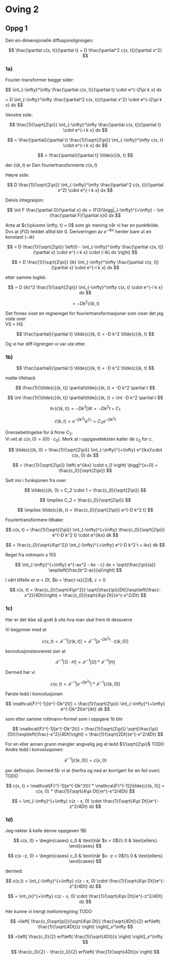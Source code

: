# Oving 2

## Oppg 1

Den en-dimensjonelle diffusjonsligningen:

$$
\frac{\partial c(x, t)}{\partial t} = D \frac{\partial^2 c(x, t)}{\partial x^2}
$$

### 1a)

Fourier-transformer begge sider:

$$
\int_{-\infty}^\infty \frac{\partial c(x, t)}{\partial t} \cdot e^{-i2\pi k x} dx 

= D \int_{-\infty}^\infty \frac{\partial^2 c(x, t)}{\partial x^2} \cdot e^{-i2\pi k x} dx 
$$

Venstre side: 

$$
\frac{1}{\sqrt{2\pi}} \int_{-\infty}^\infty \frac{\partial c(x, t)}{\partial t} \cdot e^{-i k x} dx 
$$

$$
= \frac{\partial}{\partial t} \frac{1}{\sqrt{2\pi}} \int_{-\infty}^\infty  c(x, t) \cdot e^{-i k x} dx 
$$

$$
= \frac{\partial}{\partial t} \tilde{c}(k, t)
$$

der $\tilde{c}(k, t)$ er Den fouriertransformerte $c(x, t)$

Høyre side: 

$$
D \frac{1}{\sqrt{2\pi}} \int_{-\infty}^\infty \frac{\partial^2 c(x, t)}{\partial x^2} \cdot e^{-i k x} dx 
$$

Delvis integrasjon:

$$
\int F \frac{\partial G}{\partial x} dx = (FG)\bigg|_{-\infty}^{+\infty} - \int \frac{\partial F}{\partial x}G dx
$$

Anta at $c(\plusmn \infty, t) = 0$ som gir mening når vi har en punktkilde. Dvs at $(FG)$-leddet alltid blir $0$. Deriveringen av $e^{-ikx}$ henter bare ut en konstant $(-ik)$


$$
= D \frac{1}{\sqrt{2\pi}} \left(0 - \int_{-\infty}^\infty \frac{\partial c(x, t)}{\partial x} \cdot e^{-i k x} \cdot (-ik) dx \right)
$$

$$
= D \frac{1}{\sqrt{2\pi}} (ik) \int_{-\infty}^\infty \frac{\partial c(x, t)}{\partial x} \cdot e^{-i k x} dx
$$

etter samme logikk:

$$
= D  (ik)^2 \frac{1}{\sqrt{2\pi}} \int_{-\infty}^\infty c(x, t) \cdot e^{-i k x} dx
$$

$$
= -D k^2 \tilde{c}(k, t) 
$$

Det finnes visst en regneregel for fouriertransformasjoner som viser det jeg viste over  
VS = HS

$$
\frac{\partial}{\partial t} \tilde{c}(k, t) = -D k^2 \tilde{c}(k, t) 
$$

Og vi har diff-ligningen vi var ute etter.

### 1b)

$$
\frac{\partial}{\partial t} \tilde{c}(k, t) = -D k^2 \tilde{c}(k, t) 
$$

matte-lifehack

$$
\frac{1}{\tilde{c}(k, t)} \partial\tilde{c}(k, t) = -D k^2  \partial t
$$

$$
\int \frac{1}{\tilde{c}(k, t)} \partial\tilde{c}(k, t) = \int -D k^2  \partial t
$$

$$
\ln (\tilde{c}(k, t)) =  -D k^2 \int \partial t = -D k^2 t + C_1
$$

$$
\tilde{c}(k, t) = e^{-D k^2 t} e^{C_1} = C_2e^{-D k^2 t}
$$

Grensebetingelse for å finne $C_2$:  
Vi vet at $c(x, 0) = \delta(0 \cdot c_0)$. Merk at i oppgaveteksten kaller de $c_0$ for $c$.

$$
\tilde{c}(k, 0) = \frac{1}{\sqrt{2\pi}} \int_{-\infty}^{+\infty} e^{ikx}\cdot c(x, 0) dx
$$

$$
 = \frac{1}{\sqrt{2\pi}} \left( e^{ikx} \cdot c_0 \right) \bigg|^{x=0} = \frac{c_0}{\sqrt{2\pi}}
$$

Sett inn i funksjonen fra over:

$$
\tilde{c}(k, 0) = C_2 \cdot 1 = \frac{c_0}{\sqrt{2\pi}}
$$

$$
\implies C_2 = \frac{c_0}{\sqrt{2\pi}}
$$

$$
\implies \tilde{c}(k, t) = \frac{c_0}{\sqrt{2\pi}} e^{-D k^2 t}
$$

Fouriertransformere tilbake: 

$$
c(x, t) = \frac{1}{\sqrt{2\pi}} \int_{-\infty}^{+\infty} \frac{c_0}{\sqrt{2\pi}} e^{-D k^2 t} \cdot e^{ikx} dk
$$

$$
= \frac{c_0}{\sqrt{4\pi^2}} \int_{-\infty}^{+\infty} e^{-D k^2 t + ikx} dk
$$

Regel fra rottmann s 155

$$
 \int_{-\infty}^{+\infty} e^{-ax^2 - bx - c} dx = \sqrt{\frac{\pi}{a}} \exp\left(\frac{b^2-ac}{a}\right)
$$

I vårt tilfelle er $a = Dt$, $b = \frac{-ix}{2}$, $c = 0$

$$
c(x, t) = \frac{c_0}{\sqrt{4\pi^2}} \sqrt{\frac{\pi}{Dt}}\exp\left(\frac{-x^2}{4Dt}\right) = \frac{c_0}{\sqrt{4\pi Dt}}e^{-x^2/Dt}
$$

### 1c)

Her er det ikke så godt å vite hva man skal frem til dessverre

Vi begynner med at 

$$
c(x, t) = \mathcal{F}^{-1}[\tilde{c}(k, t)] = \mathcal{F}^{-1}[e^{-Dk^2t} \cdot \tilde{c}(k, 0)]
$$

konvolusjonsteoremet sier at 

$$
\mathcal{F}^{-1}[G \cdot H] = \mathcal{F}^{-1}[G] * \mathcal{F}^{-1}[H]
$$

Dermed har vi 

$$
c(x, t) = \mathcal{F}^{-1}[e^{-Dk^2t}] * \mathcal{F}^{-1}[\tilde{c}(k, 0)]
$$

Første ledd i konvolusjonen

$$
\mathcal{F}^{-1}[e^{-Dk^2t}] = \frac{1}{\sqrt{2\pi}} \int_{-\infty}^{+\infty} e^{-Dk^2t}e^{ikt} dk
$$

som etter samme rottmann-formel som i oppgave 1b blir

$$
\mathcal{F}^{-1}[e^{-Dk^2t}] = \frac{1}{\sqrt{2\pi}} \sqrt{\frac{\pi}{Dt}}\exp\left(\frac{-x^2}{4Dt}\right) = \frac{1}{\sqrt{2Dt}}e^{-x^2/4Dt}
$$

For en eller annen grunn mangler angivelig jeg et ledd $1/\sqrt{2\pi}$ TODO   
Andre ledd i konvolusjonen:  

$$
\mathcal{F}^{-1}[\tilde{c}(k, 0)] = c(x, 0)
$$

per definisjon. Dermed får vi at (herfra og ned er korrigert for en feil over) TODO

$$
c(x, t) = \mathcal{F}^{-1}[e^{-Dk^2t}] * \mathcal{F}^{-1}[\tilde{c}(k, 0)] = c(x, 0) * \frac{1}{\sqrt{4\pi Dt}}e^{-x^2/4Dt}
$$

$$
= \int_{-\infty}^{+\infty} c(z - x, 0) \cdot \frac{1}{\sqrt{4\pi Dt}}e^{-z^2/4Dt} dz
$$ 

### 1d)

Jeg nekter å kalle denne oppgaven 1B)

$$
c(x, 0) = 
\begin{cases}
c_0 & \text{når $x < 0$}\\
0 & \text{ellers}
\end{cases}
$$

$$
c(x -z, 0) = 
\begin{cases}
c_0 & \text{når $x -z < 0$}\\
0 & \text{ellers}
\end{cases}
$$

dermed:

$$
c(x,t) = \int_{-\infty}^{+\infty} c(z - x, 0) \cdot \frac{1}{\sqrt{4\pi Dt}}e^{-z^2/4Dt} dz
$$

$$
= \int_{x}^{+\infty} c(z - x, 0) \cdot \frac{1}{\sqrt{4\pi Dt}}e^{-z^2/4Dt} dz
$$

Her kunne vi trengt mellomregning TODO

$$
=\left[
\frac{c_0\sqrt{pi}}{\sqrt{4\pi Dt}} \frac{\sqrt{4Dt}}{2}
erf\left(
\frac{1}{\sqrt{4Dt}}z
\right)
\right]_x^\infty
$$

$$
=\left[
\frac{c_0}{2}
erf\left(
\frac{1}{\sqrt{4Dt}}z
\right)
\right]_x^\infty
$$

$$
\frac{c_0}{2} - \frac{c_0}{2} erf\left(
\frac{1}{\sqrt{4Dt}}x
\right)
$$

